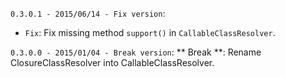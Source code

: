 `0.3.0.1 - 2015/06/14 - Fix version`:
* `Fix`: Fix missing method `support()` in `CallableClassResolver`. 

`0.3.0.0 - 2015/01/04 - Break version`:
** Break **: Rename ClosureClassResolver into CallableClassResolver.
